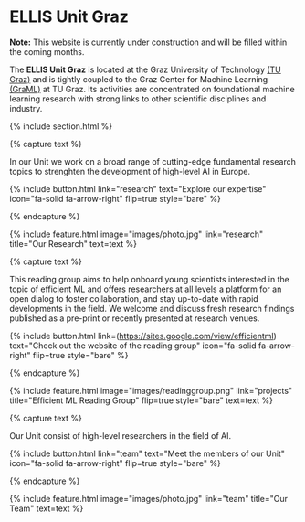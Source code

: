 ---
---

# ELLIS Unit Graz

**Note:** This website is currently under construction and will be filled within the coming months. 

The **ELLIS Unit Graz** is located at the Graz University of Technology [(TU Graz)](https://www.tugraz.at/en/home) and is tightly coupled to the Graz Center for Machine Learning [(GraML)](https://www.tugraz.at/en/research/research-at-tu-graz/research-centers/graz-center-for-machine-learning/) at TU Graz. Its activities are concentrated on foundational machine learning research with strong links to other scientific disciplines and industry.

{% include section.html %}

{% capture text %}

In our Unit we work on a broad range of cutting-edge fundamental research topics to strenghten the development of high-level AI in Europe.

{%
  include button.html
  link="research"
  text="Explore our expertise"
  icon="fa-solid fa-arrow-right"
  flip=true
  style="bare"
%}

{% endcapture %}

{%
  include feature.html
  image="images/photo.jpg"
  link="research"
  title="Our Research"
  text=text
%}

{% capture text %}

This reading group aims to help onboard young scientists interested in the topic of efficient ML and offers researchers at all levels a platform for an open dialog to foster collaboration, and stay up-to-date with rapid developments in the field. We welcome and discuss fresh research findings published as a pre-print or recently presented at research venues. 

{%
  include button.html
  link=(https://sites.google.com/view/efficientml)
  text="Check out the website of the reading group"
  icon="fa-solid fa-arrow-right"
  flip=true
  style="bare"
%}

{% endcapture %}

{%
  include feature.html
  image="images/readinggroup.png"
  link="projects"
  title="Efficient ML Reading Group"
  flip=true
  style="bare"
  text=text
%}

{% capture text %}

Our Unit consist of high-level researchers in the field of AI.

{%
  include button.html
  link="team"
  text="Meet the members of our Unit"
  icon="fa-solid fa-arrow-right"
  flip=true
  style="bare"
%}

{% endcapture %}

{%
  include feature.html
  image="images/photo.jpg"
  link="team"
  title="Our Team"
  text=text
%}
